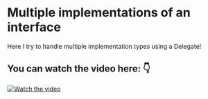 # Multiple implementations of an interface

Here I try to handle multiple implementation types using a Delegate!

## You can watch the video here: 👇
[![Watch the video](https://img.youtube.com/vi/hd4uZsVHe-Y/hqdefault.jpg)](https://youtu.be/hd4uZsVHe-Y)
